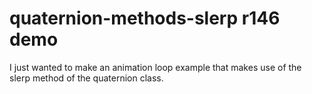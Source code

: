 # quaternion-methods-slerp r146 demo

I just wanted to make an animation loop example that makes use of the slerp method of the quaternion class.

